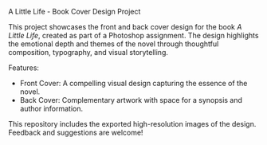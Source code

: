  A Little Life - Book Cover Design Project

This project showcases the front and back cover design for the book *A Little Life*, created as part of a Photoshop assignment. The design highlights the emotional depth and themes of the novel through thoughtful composition, typography, and visual storytelling. 

 Features:
- Front Cover: A compelling visual design capturing the essence of the novel.
- Back Cover: Complementary artwork with space for a synopsis and author information.

This repository includes the exported high-resolution images of the design. Feedback and suggestions are welcome!
